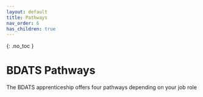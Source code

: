 ```yaml
---
layout: default
title: Pathways
nav_order: 6
has_children: true
---
```


{: .no_toc }

#  BDATS Pathways

The BDATS apprenticeship offers four pathways depending on your job role
